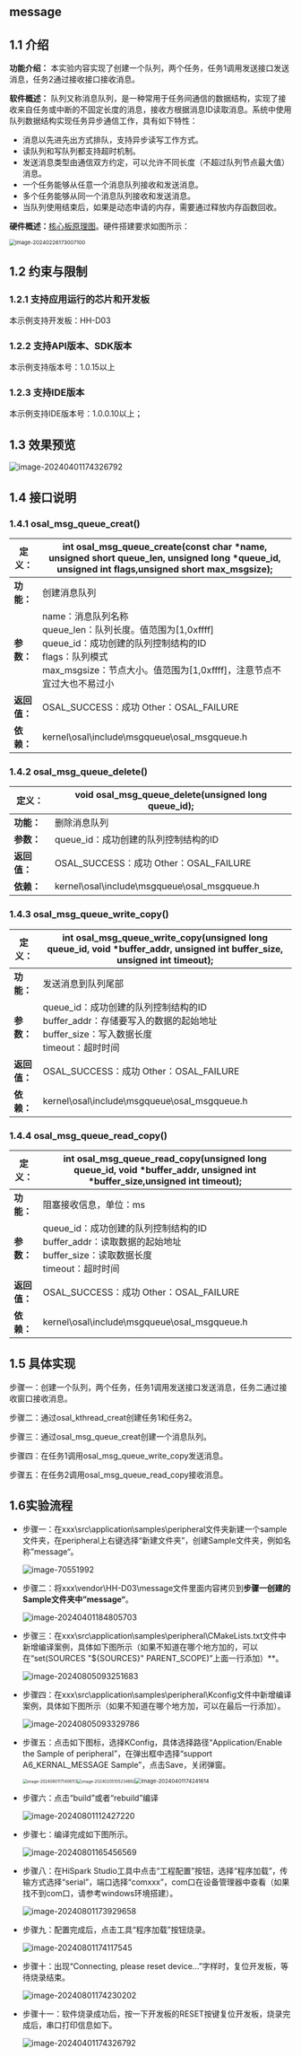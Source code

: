 ## message

## 1.1 介绍

**功能介绍：** 本实验内容实现了创建一个队列，两个任务，任务1调用发送接口发送消息，任务2通过接收接口接收消息。

**软件概述：** 队列又称消息队列，是一种常用于任务间通信的数据结构，实现了接收来自任务或中断的不固定长度的消息，接收方根据消息ID读取消息。系统中使用队列数据结构实现任务异步通信工作，具有如下特性：

- 消息以先进先出方式排队，支持异步读写工作方式。
- 读队列和写队列都支持超时机制。
- 发送消息类型由通信双方约定，可以允许不同长度（不超过队列节点最大值）消息。
- 一个任务能够从任意一个消息队列接收和发送消息。
- 多个任务能够从同一个消息队列接收和发送消息。
- 当队列使用结束后，如果是动态申请的内存，需要通过释放内存函数回收。

**硬件概述：**[核心板原理图](../../doc/hardware/HH-D03_原理图_V01.pdf)。硬件搭建要求如图所示：

<img src="../../doc/media/tools/image-20250422184625049.png" alt="image-20240226173007100" style="zoom: 67%;" />

## 1.2 约束与限制

### 1.2.1 支持应用运行的芯片和开发板

  本示例支持开发板：HH-D03

### 1.2.2 支持API版本、SDK版本

  本示例支持版本号：1.0.15以上

### 1.2.3 支持IDE版本

  本示例支持IDE版本号：1.0.0.10以上；

## 1.3 效果预览

![image-20240401174326792](../../doc/media/message/image-20240401174326792.png)

## 1.4 接口说明

### 1.4.1 osal_msg_queue_creat()


| **定义：**   | int osal_msg_queue_create(const char *name, unsigned short queue_len, unsigned long *queue_id, unsigned int flags,unsigned short max_msgsize); |
| ------------ | ------------------------------------------------------------ |
| **功能：**   | 创建消息队列                                                 |
| **参数：**   | name：消息队列名称<br/>queue_len：队列长度。值范围为[1,0xffff]<br/>queue_id：成功创建的队列控制结构的ID<br/>flags：队列模式<br/>max_msgsize：节点大小。值范围为[1,0xffff]，注意节点不宜过大也不易过小 |
| **返回值：** | OSAL_SUCCESS：成功    Other：OSAL_FAILURE                    |
| **依赖：**   | kernel\osal\include\msgqueue\osal_msgqueue.h                 |

### 1.4.2 osal_msg_queue_delete()


| 定义：       | void osal_msg_queue_delete(unsigned long queue_id); |
| ------------ | --------------------------------------------------- |
| **功能：**   | 删除消息队列                                        |
| **参数：**   | queue_id：成功创建的队列控制结构的ID                |
| **返回值：** | OSAL_SUCCESS：成功    Other：OSAL_FAILURE           |
| **依赖：**   | kernel\osal\include\msgqueue\osal_msgqueue.h        |

### 1.4.3 osal_msg_queue_write_copy()


| **定义：**   | int osal_msg_queue_write_copy(unsigned long queue_id, void *buffer_addr, unsigned int buffer_size, unsigned int timeout);            |
| ------------ | ------------------------------------------------------------------------------------------------------------------------------------ |
| **功能：**   | 发送消息到队列尾部                                                                                                                   |
| **参数：**   | queue_id：成功创建的队列控制结构的ID<br/>buffer_addr：存储要写入的数据的起始地址<br/>buffer_size：写入数据长度<br/>timeout：超时时间 |
| **返回值：** | OSAL_SUCCESS：成功    Other：OSAL_FAILURE                                                                                            |
| **依赖：**   | kernel\osal\include\msgqueue\osal_msgqueue.h                                                                                         |

### 1.4.4 osal_msg_queue_read_copy()


| **定义：**   | int osal_msg_queue_read_copy(unsigned long queue_id, void *buffer_addr, unsigned int *buffer_size,unsigned int timeout);     |
| ------------ | ---------------------------------------------------------------------------------------------------------------------------- |
| **功能：**   | 阻塞接收信息，单位：ms                                                                                                       |
| **参数：**   | queue_id：成功创建的队列控制结构的ID<br/>buffer_addr：读取数据的起始地址<br/>buffer_size：读取数据长度<br/>timeout：超时时间 |
| **返回值：** | OSAL_SUCCESS：成功    Other：OSAL_FAILURE                                                                                    |
| **依赖：**   | kernel\osal\include\msgqueue\osal_msgqueue.h                                                                                 |

## 1.5 具体实现

步骤一：创建一个队列，两个任务，任务1调用发送接口发送消息，任务二通过接收窗口接收消息。

步骤二：通过osal_kthread_creat创建任务1和任务2。

步骤三：通过osal_msg_queue_creat创建一个消息队列。

步骤四：在任务1调用osal_msg_queue_write_copy发送消息。

步骤五：在任务2调用osal_msg_queue_read_copy接收消息。

## 1.6实验流程

- 步骤一：在xxx\src\application\samples\peripheral文件夹新建一个sample文件夹，在peripheral上右键选择“新建文件夹”，创建Sample文件夹，例如名称”message“。

  ![image-70551992](../../doc/media/message/image-20240801170551992.png)
- 步骤二：将xxx\vendor\HH-D03\message文件里面内容拷贝到**步骤一创建的Sample文件夹中”message“**。

  ![image-20240401184805703](../../doc/media/message/image-20240401184805703.png)
- 步骤三：在xxx\src\application\samples\peripheral\CMakeLists.txt文件中新增编译案例，具体如下图所示（如果不知道在哪个地方加的，可以在“set(SOURCES "${SOURCES}" PARENT_SCOPE)”上面一行添加）**。

  ![image-20240805093251683](../../doc/media/message/image-20240805093251683.png)
- 步骤四：在xxx\src\application\samples\peripheral\Kconfig文件中新增编译案例，具体如下图所示（如果不知道在哪个地方加，可以在最后一行添加）。

  ![image-20240805093329786](../../doc/media/message/image-20240805093329786.png)
- 步骤五：点击如下图标，选择KConfig，具体选择路径“Application/Enable the Sample of peripheral”，在弹出框中选择“support A6_KERNAL_MESSAGE Sample”，点击Save，关闭弹窗。

  <img src="../../doc/media/beep/image-20240801171406113.png" alt="image-20240801171406113" style="zoom: 50%;" /><img src="../../doc/media/message/image-20240205105234692-17119401758316.png" alt="image-20240205105234692" style="zoom: 50%;" /><img src="../../doc/media/message/image-20240401174241614.png" alt="image-20240401174241614" style="zoom:67%;" />
- 步骤六：点击“build”或者“rebuild”编译

  ![image-20240801112427220](../../doc/media/tools/854badb5d2ae480c8827d80c5a993c45.png)
- 步骤七：编译完成如下图所示。

  ![image-20240801165456569](../../doc/media/tools/image-20250307164622717.png)
- 步骤八：在HiSpark Studio工具中点击“工程配置”按钮，选择“程序加载”，传输方式选择“serial”，端口选择“comxxx”，com口在设备管理器中查看（如果找不到com口，请参考windows环境搭建）。

  ![image-20240801173929658](../../doc/media/tools/image-20250317173145978.png)
- 步骤九：配置完成后，点击工具“程序加载”按钮烧录。

  ![image-20240801174117545](../../doc/media/beep/image-20240801174117545.png)
- 步骤十：出现“Connecting, please reset device...”字样时，复位开发板，等待烧录结束。

  ![image-20240801174230202](../../doc/media/tools/image-20240801174230202.png)
- 步骤十一：软件烧录成功后，按一下开发板的RESET按键复位开发板，烧录完成后，串口打印信息如下。

  ![image-20240401174326792](../../doc/media/message/image-20240401174326792.png)
